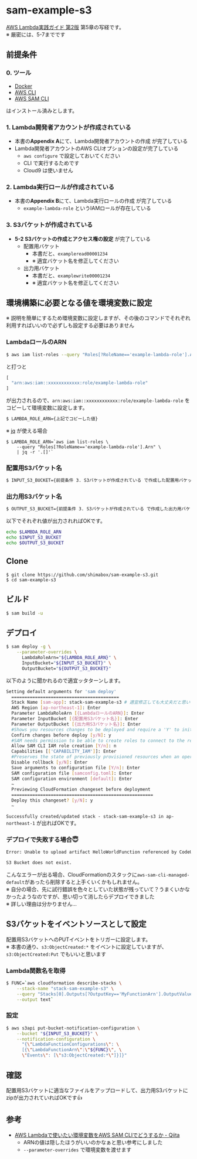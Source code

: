 # sam-example-s3

[AWS Lambda実践ガイド 第2版](https://www.amazon.co.jp//dp/4295013307 "AWS Lambda実践ガイド 第2版 (impress top gear) | 大澤 文孝 |本 | 通販 | Amazon") 第5章の写経です。  
※ 厳密には、5-7までです

## 前提条件

### 0. ツール

- [Docker](https://docs.docker.jp/desktop/toc.html "Docker Desktop — Docker-docs-ja 20.10 ドキュメント")
- [AWS CLI](https://docs.aws.amazon.com/ja_jp/cli/latest/userguide/getting-started-install.html "AWS CLI の最新バージョンをインストールまたは更新します。 - AWS Command Line Interface")
- [AWS SAM CLI](https://docs.aws.amazon.com/ja_jp/serverless-application-model/latest/developerguide/serverless-sam-cli-install.html "AWS SAM CLI のインストール - AWS Serverless Application Model")

はインストール済みとします。

### 1. Lambda開発者アカウントが作成されている

- 本書の**Appendix A**にて、Lambda開発者アカウントの作成 が完了している
- Lambda開発者アカウントのAWS CLIオプションの設定が完了している
  - `aws configure` で設定しておいてください
  - CLI で実行するためです
  - Cloud9 は使いません

### 2. Lambda実行ロールが作成されている

- 本書の**Appendix B**にて、Lambda実行ロールの作成 が完了している
  - `example-lambda-role` というIAMロールが存在している

### 3. S3バケットが作成されている

- **5-2 S3バケットの作成とアクセス権の設定** が完了している
  - 配置用バケット
    - 本書だと、`exampleread00001234`
    - ※ 適宜バケット名を修正してください
  - 出力用バケット
    - 本書だと、`examplewrite00001234`
    - ※ 適宜バケット名を修正してください

## 環境構築に必要となる値を環境変数に設定

※ 説明を簡単にするため環境変数に設定しますが、その後のコマンドでそれぞれ利用すればいいので必ずしも設定する必要はありません

### LambdaロールのARN

```sh
$ aws iam list-roles --query "Roles[?RoleName=='example-lambda-role'].Arn"
```
と打つと
```js
[
  "arn:aws:iam::xxxxxxxxxxxx:role/example-lambda-role"
]
```
が出力されるので、`arn:aws:iam::xxxxxxxxxxxx:role/example-lambda-role` をコピーして環境変数に設定します。
```sh
$ LAMBDA_ROLE_ARN={上記でコピーした値}
```

※ [jq](https://stedolan.github.io/jq/download/ "Download jq") が使える場合
```
$ LAMBDA_ROLE_ARN=`aws iam list-roles \
    --query "Roles[?RoleName=='example-lambda-role'].Arn" \
    | jq -r '.[]'`
```

### 配置用S3バケット名

```sh
$ INPUT_S3_BUCKET={前提条件 3. S3バケットが作成されている で作成した配置用バケット名}
```

### 出力用S3バケット名

```sh
$ OUTPUT_S3_BUCKET={前提条件 3. S3バケットが作成されている で作成した出力用バケット名}
```

以下でそれぞれ値が出力されればOKです。
```sh
echo $LAMBDA_ROLE_ARN
echo $INPUT_S3_BUCKET
echo $OUTPUT_S3_BUCKET
```

## Clone

```
$ git clone https://github.com/shimabox/sam-example-s3.git
$ cd sam-example-s3
```

## ビルド

```sh
$ sam build -u
```

## デプロイ

```sh
$ sam deploy -g \
    --parameter-overrides \
      LambdaRoleArn="${LAMBDA_ROLE_ARN}" \
      InputBucket="${INPUT_S3_BUCKET}" \
      OutputBucket="${OUTPUT_S3_BUCKET}"
```
以下のように聞かれるので適宜ッタターンします。
```sh
Setting default arguments for 'sam deploy'
  =========================================
  Stack Name [sam-app]: stack-sam-example-s3 # 適宜修正しても大丈夫だと思います
  AWS Region [ap-northeast-1]: Enter
  Parameter LambdaRoleArn [{LambdaロールのARN}]: Enter
  Parameter InputBucket [{配置用S3バケット名}]: Enter
  Parameter OutputBucket [{出力用S3バケット名}]: Enter
  #Shows you resources changes to be deployed and require a 'Y' to initiate deploy
  Confirm changes before deploy [y/N]: y
  #SAM needs permission to be able to create roles to connect to the resources in your template
  Allow SAM CLI IAM role creation [Y/n]: n
  Capabilities [['CAPABILITY_IAM']]: Enter
  #Preserves the state of previously provisioned resources when an operation fails
  Disable rollback [y/N]: Enter
  Save arguments to configuration file [Y/n]: Enter
  SAM configuration file [samconfig.toml]: Enter
  SAM configuration environment [default]: Enter
  ~
  Previewing CloudFormation changeset before deployment
  ======================================================
  Deploy this changeset? [y/N]: y
  ~
```

`Successfully created/updated stack - stack-sam-example-s3 in ap-northeast-1` が出ればOKです。

### デプロイで失敗する場合:innocent:

```sh
Error: Unable to upload artifact HelloWorldFunction referenced by CodeUri parameter of HelloWorldFunction resource.

S3 Bucket does not exist.
```

こんなエラーが出る場合、CloudFormationのスタックに`aws-sam-cli-managed-default`があったら削除すると上手くいくかもしれません。  
※ 自分の場合、先に試行錯誤を色々としていた状態が残っていて？うまくいかなかったようなのですが、思い切って消したらデプロイできました  
※ 詳しい理由は分かりません...

## S3バケットをイベントソースとして設定

配置用S3バケットへのPUTイベントをトリガーに設定します。  
※ 本書の通り、`s3:ObjectCreated:*` をイベントに設定していますが、`s3:ObjectCreated:Put` でもいいと思います

### Lambda関数名を取得

```sh
$ FUNC=`aws cloudformation describe-stacks \
    --stack-name "stack-sam-example-s3" \
    --query "Stacks[0].Outputs[?OutputKey=='MyFunctionArn'].OutputValue" \
    --output text`
```

### 設定

```sh
$ aws s3api put-bucket-notification-configuration \
    --bucket "${INPUT_S3_BUCKET}" \
    --notification-configuration \
      "{\"LambdaFunctionConfigurations\": \
      [{\"LambdaFunctionArn\":\"${FUNC}\", \
      \"Events\": [\"s3:ObjectCreated:*\"]}]}"
```

## 確認

配置用S3バケットに適当なファイルをアップロードして、出力用S3バケットにzipが出力されていればOKです:+1:

## 参考

- [AWS Lambdaで使いたい環境変数をAWS SAM CLIでどうするか - Qiita](https://qiita.com/c3drive/items/9c1ed0686dc3aec88935 "AWS Lambdaで使いたい環境変数をAWS SAM CLIでどうするか - Qiita")
  - ARNの値は隠したほうがいいのかなぁと思い参考にしました
  - `--parameter-overrides` で環境変数を渡せます
